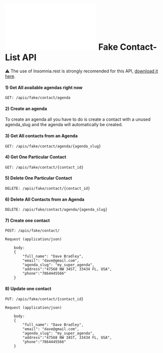 # ![alt text](/apis/img/images.php?blob&random&cat=icon&tags=breathecode,32) Fake Contact-List API

⚠️ The use of Insomnia.rest is strongly recomended for this API, [download it here](https://insomnia.rest/).

#### 1) Get All available agendas right now
```
GET: /apis/fake/contact/agenda
```

#### 2) Create an agenda

To create an agenda all you have to do is create a contact with a unused agenda_slug and the agenda will automatically be created.

#### 3) Get All contacts from an Agenda
```
GET: /apis/fake/contact/agenda/{agenda_slug}
```

#### 4) Get One Particular Contact
```
GET: /apis/fake/contact/{contact_id}
```

#### 5) Delete One Particular Contact
```
DELETE: /apis/fake/contact/{contact_id}
```

#### 6) Delete All Contacts from an Agenda
```
DELETE: /apis/fake/contact/agenda/{agenda_slug}
```

#### 7) Create one contact
```
POST: /apis/fake/contact/

Request (application/json)

    body:
    {
        "full_name": "Dave Bradley",
        "email": "dave@gmail.com",
        "agenda_slug": "my_super_agenda",
        "address":"47568 NW 34ST, 33434 FL, USA",
        "phone":"7864445566"
    }
```

#### 8) Update one contact
```
PUT: /apis/fake/contact/{contact_id}

Request (application/json)

    body:
    {
        "full_name": "Dave Bradley",
        "email": "dave@gmail.com",
        "agenda_slug": "my_super_agenda",
        "address":"47568 NW 34ST, 33434 FL, USA",
        "phone":"7864445566"
    }
```
